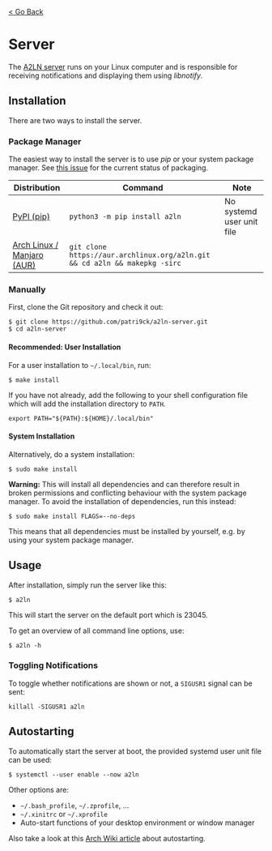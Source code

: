 [< Go Back](index.md)

# Server
The [A2LN server](https://github.com/patri9ck/a2ln-server) runs on your Linux computer and is responsible for receiving notifications and displaying them using _libnotify_.

## Installation
There are two ways to install the server.

### Package Manager
The easiest way to install the server is to use _pip_ or your system package manager. See [this issue](https://github.com/patri9ck/a2ln-server/issues/2) for the current status of packaging.

Distribution | Command | Note
------------ | ------- | ----
[PyPI (pip)](https://pypi.org/project/a2ln/) | `python3 -m pip install a2ln` | No systemd user unit file
[Arch Linux / Manjaro (AUR)](https://aur.archlinux.org/packages/a2ln/) | `git clone https://aur.archlinux.org/a2ln.git && cd a2ln && makepkg -sirc` |

### Manually
First, clone the Git repository and check it out:
```
$ git clone https://github.com/patri9ck/a2ln-server.git
$ cd a2ln-server
```

#### Recommended: User Installation
For a user installation to `~/.local/bin`, run:
```
$ make install
```
If you have not already, add the following to your shell configuration file which will add the installation directory to `PATH`.
```
export PATH="${PATH}:${HOME}/.local/bin"
```

#### System Installation
Alternatively, do a system installation:
```
$ sudo make install
```

**Warning:** This will install all dependencies and can therefore result in broken permissions and conflicting behaviour with the system package manager. To avoid the installation of dependencies, run this instead:
```
$ sudo make install FLAGS=--no-deps
```
This means that all dependencies must be installed by yourself, e.g. by using your system package manager.

## Usage
After installation, simply run the server like this:
```
$ a2ln
```
This will start the server on the default port which is 23045.

To get an overview of all command line options, use:
```
$ a2ln -h
```

### Toggling Notifications
To toggle whether notifications are shown or not, a `SIGUSR1` signal can be sent:
```
killall -SIGUSR1 a2ln
```

## Autostarting
To automatically start the server at boot, the provided systemd user unit file can be used:
```
$ systemctl --user enable --now a2ln
```

Other options are:
- `~/.bash_profile`, `~/.zprofile`, ...
- `~/.xinitrc` or `~/.xprofile`
- Auto-start functions of your desktop environment or window manager

Also take a look at this [Arch Wiki article](https://wiki.archlinux.org/title/autostarting) about autostarting.
